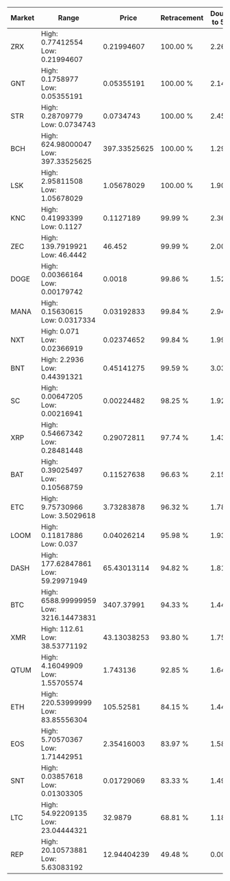 | Market | Range | Price| Retracement | Doubles to 50% |
| --- | --- | --- | --- | --- |
| ZRX | High: 0.77412554<br />Low: 0.21994607 | 0.21994607 | 100.00 % | 2.26 |
| GNT | High: 0.1758977<br />Low: 0.05355191 | 0.05355191 | 100.00 % | 2.14 |
| STR | High: 0.28709779<br />Low: 0.0734743 | 0.0734743 | 100.00 % | 2.45 |
| BCH | High: 624.98000047<br />Low: 397.33525625 | 397.33525625 | 100.00 % | 1.29 |
| LSK | High: 2.95811508<br />Low: 1.05678029 | 1.05678029 | 100.00 % | 1.90 |
| KNC | High: 0.41993399<br />Low: 0.1127 | 0.1127189 | 99.99 % | 2.36 |
| ZEC | High: 139.7919921<br />Low: 46.4442 | 46.452 | 99.99 % | 2.00 |
| DOGE | High: 0.00366164<br />Low: 0.00179742 | 0.0018 | 99.86 % | 1.52 |
| MANA | High: 0.15630615<br />Low: 0.0317334 | 0.03192833 | 99.84 % | 2.94 |
| NXT | High: 0.071<br />Low: 0.02366919 | 0.02374652 | 99.84 % | 1.99 |
| BNT | High: 2.2936<br />Low: 0.44391321 | 0.45141275 | 99.59 % | 3.03 |
| SC | High: 0.00647205<br />Low: 0.00216941 | 0.00224482 | 98.25 % | 1.92 |
| XRP | High: 0.54667342<br />Low: 0.28481448 | 0.29072811 | 97.74 % | 1.43 |
| BAT | High: 0.39025497<br />Low: 0.10568759 | 0.11527638 | 96.63 % | 2.15 |
| ETC | High: 9.75730966<br />Low: 3.5029618 | 3.73283878 | 96.32 % | 1.78 |
| LOOM | High: 0.11817886<br />Low: 0.037 | 0.04026214 | 95.98 % | 1.93 |
| DASH | High: 177.62847861<br />Low: 59.29971949 | 65.43013114 | 94.82 % | 1.81 |
| BTC | High: 6588.99999959<br />Low: 3216.14473831 | 3407.37991 | 94.33 % | 1.44 |
| XMR | High: 112.61<br />Low: 38.53771192 | 43.13038253 | 93.80 % | 1.75 |
| QTUM | High: 4.16049909<br />Low: 1.55705574 | 1.743136 | 92.85 % | 1.64 |
| ETH | High: 220.53999999<br />Low: 83.85556304 | 105.52581 | 84.15 % | 1.44 |
| EOS | High: 5.70570367<br />Low: 1.71442951 | 2.35416003 | 83.97 % | 1.58 |
| SNT | High: 0.03857618<br />Low: 0.01303305 | 0.01729069 | 83.33 % | 1.49 |
| LTC | High: 54.92209135<br />Low: 23.04444321 | 32.9879 | 68.81 % | 1.18 |
| REP | High: 20.10573881<br />Low: 5.63083192 | 12.94404239 | 49.48 % | 0.00 |
